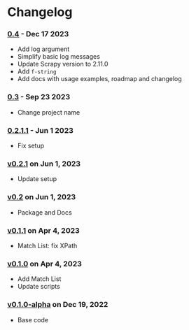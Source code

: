 # Changelog

### [0.4](https://github.com/claromes/volleystats/releases/tag/0.4) - Dec 17 2023

- Add log argument
- Simplify basic log messages
- Update Scrapy version to 2.11.0
- Add `f-string`
- Add docs with usage examples, roadmap and changelog

### [0.3](https://github.com/claromes/volleystats/releases/tag/0.3) - Sep 23 2023

- Change project name

### [0.2.1.1](https://github.com/claromes/volleystats/releases/tag/0.2.1.1) - Jun 1 2023

- Fix setup

### [v0.2.1](https://github.com/claromes/volleystats/releases/tag/v0.2.1) on Jun 1, 2023

- Update setup

### [v0.2](https://github.com/claromes/volleystats/releases/tag/v0.2) on Jun 1, 2023

- Package and Docs

### [v0.1.1](https://github.com/claromes/volleystats/releases/tag/v0.1.1) on Apr 4, 2023

- Match List: fix XPath

### [v0.1.0](https://github.com/claromes/volleystats/releases/tag/v0.1.0) on Apr 4, 2023

- Add Match List
- Update scripts

### [v0.1.0-alpha](https://github.com/claromes/volleystats/releases/tag/v0.1.0-alpha) on Dec 19, 2022

- Base code